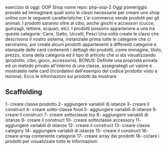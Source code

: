 esercizio di oggi: OOP Shop
nome repo: php-oop-2
Oggi pomeriggio provate ad immaginare quali sono le classi necessarie per creare uno shop online con le seguenti caratteristiche:
L'e-commerce vende prodotti per gli animali.
I prodotti saranno oltre al cibo, anche giochi e accessori (cucce, guinzagli, lettiere, acquari, etc).
I prodotti possono appartenere a una tra queste categorie:
Cane, Gatto, Uccelli, Pesci
Una volta create le classi che descrivono il nostro sistema, instanziate prima tutte le categorie che ci serviranno, poi create alcuni prodotti appartenenti a differenti categorie  e stampate delle card contenenti i dettagli dei prodotti, come immagine, titolo, prezzo, icona della categoria ed il tipo di articolo che si sta visualizzando (prodotto, cibo, gioco, accessorio).
BONUS:
Definite una proprietà privata ed un metodo privato all'interno di una classe, assegnategli un valore e mostratelo nelle card (ricordatevi dell'esempio del codice prodotto visto a lezione).
Ecco le informazioni sui prodotti da mostrare

## Scaffolding

1- creare classe prodotto
2- aggiungere variabili di istanze 
3- creare il construct
4- creare sotto-classe food
5- aggiungere variabili di istanze 
6- creare il construct
7- creare sottoclasse toy
8- aggiungere variabili di istanze 
9- creare il construct
10- creare sottoclasse accessory
11- aggiungere variabili di istanze 
12- creare il construct
13- creare classe category
14- aggiungere variabili di istanze 
15-  creare il construct
16- creare array contenente categorie
17- creare array dei prodotti
18- ciclare i prodotti per visualizzare tutte le informazioni
